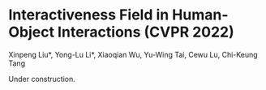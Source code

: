 # Interactiveness Field in Human-Object Interactions (CVPR 2022)
Xinpeng Liu*, Yong-Lu Li*, Xiaoqian Wu, Yu-Wing Tai, Cewu Lu, Chi-Keung Tang

Under construction.
